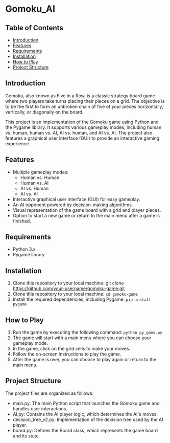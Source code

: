 # Gomoku_AI

## Table of Contents

- [Introduction](#introduction)
- [Features](#features)
- [Requirements](#requirements)
- [Installation](#installation)
- [How to Play](#how-to-play)
- [Project Structure](#project-structure)

## Introduction

Gomoku, also known as Five in a Row, is a classic strategy board game where two players take turns placing their pieces on a grid. The objective is to be the first to form an unbroken chain of five of your pieces horizontally, vertically, or diagonally on the board.

This project is an implementation of the Gomoku game using Python and the Pygame library. It supports various gameplay modes, including human vs. human, human vs. AI, AI vs. human, and AI vs. AI. The project also features a graphical user interface (GUI) to provide an interactive gaming experience.

## Features

- Multiple gameplay modes:
  - Human vs. Human
  - Human vs. AI
  - AI vs. Human
  - AI vs. AI
- Interactive graphical user interface (GUI) for easy gameplay.
- An AI opponent powered by decision-making algorithms.
- Visual representation of the game board with a grid and player pieces.
- Option to start a new game or return to the main menu after a game is finished.

## Requirements

- Python 3.x
- Pygame library

## Installation

1. Clone this repository to your local machine:
   git clone https://github.com/your-username/gomoku-game.git
2. Clone this repository to your local machine:
   ```cd gomoku-game```
3. Install the required dependencies, including Pygame:
   ```pip install pygame```

## How to Play

1. Run the game by executing the following command:
   ```python py_game.py```
2. The game will start with a main menu where you can choose your gameplay mode.
3. In the game, click on the grid cells to make your moves.
4. Follow the on-screen instructions to play the game.
5. After the game is over, you can choose to play again or return to the main menu.


## Project Structure

The project files are organized as follows:

- main.py: The main Python script that launches the Gomoku game and handles user interactions.
- AI.py: Contains the AI player logic, which determines the AI's moves.
- decision_tree_v2.py: Implementation of the decision tree used by the AI player.
- board.py: Defines the Board class, which represents the game board and its state.
